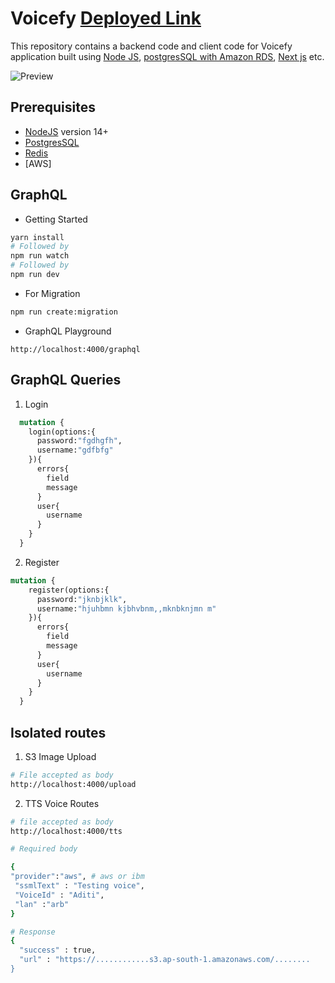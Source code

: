 # Voicefy  [Deployed Link]()


This repository contains a backend code and client code for Voicefy application built using [Node JS](), [postgresSQL with Amazon RDS](), [Next js]() etc.


![Preview](https://i.imgur.com/HowG3i8.png)

## Prerequisites

- [NodeJS]() version 14+
- [PostgresSQL]()
- [Redis]()
- [AWS]

## GraphQL

- Getting Started

```bash
yarn install
# Followed by
npm run watch
# Followed by
npm run dev
```

- For Migration

```bash
npm run create:migration
```

- GraphQL Playground

```http 
http://localhost:4000/graphql
```

## GraphQL Queries

1. Login

```graphql
  mutation {
    login(options:{
      password:"fgdhgfh",
      username:"gdfbfg"
    }){
      errors{
        field
        message
      }
      user{
        username
      }
    }
  }
```

2. Register

```graphql
mutation {
    register(options:{
      password:"jknbjklk",
      username:"hjuhbmn kjbhvbnm,,mknbknjmn m"
    }){
      errors{
        field
        message
      }
      user{
        username
      }
    }
  }
```

## Isolated routes

1. S3 Image Upload
```bash
# File accepted as body
http://localhost:4000/upload
```

2. TTS Voice Routes
```bash
# file accepted as body
http://localhost:4000/tts

# Required body 

{
"provider":"aws", # aws or ibm
 "ssmlText" : "Testing voice",
 "VoiceId" : "Aditi",
 "lan" :"arb"  
}

# Response
{
  "success" : true,
  "url" : "https://............s3.ap-south-1.amazonaws.com/........
}
```
